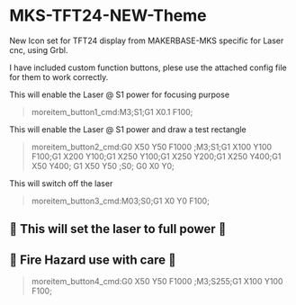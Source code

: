 # MKS-TFT24-NEW-Theme
New Icon set for TFT24 display from MAKERBASE-MKS specific for Laser cnc, using Grbl.

I have included custom function buttons, plese use the attached config file for them to work correctly.

This will enable the Laser @ S1 power for focusing purpose
>moreitem_button1_cmd:M3;S1;G1 X0.1 F100; 

This will enable the Laser @ S1 power and draw a test rectangle
>moreitem_button2_cmd:G0 X50 Y50 F1000 ;M3;S1;G1 X100 Y100 F100;G1 X200 Y100;G1 X250 Y100;G1 X250 Y200;G1 X250 Y400;G1 X50 Y400; G1 X50 Y50 ;S0; G0 X0 Y0;

This will switch off the laser
>moreitem_button3_cmd:M03;S0;G1 X0 Y0 F100;

## &#x1F534; This will set the laser to full power &#x1F534;
## &#x1F534; Fire Hazard use with care &#x1F534;
>moreitem_button4_cmd:G0 X50 Y50 F1000 ;M3;S255;G1 X100 Y100 F100;
